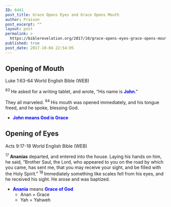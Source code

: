 ```yaml
---
ID: 6441
post_title: Grace Opens Eyes and Grace Opens Mouth
author: Praison
post_excerpt: ""
layout: post
permalink: >
  https://biblerevelation.org/2017/10/grace-opens-eyes-grace-opens-mouth/
published: true
post_date: 2017-10-04 22:54:05
---
```

<h2>Opening of Mouth</h2>
<p class="passage-display"><span class="passage-display-bcv">Luke 1:63-64
</span><span class="passage-display-version">World English Bible (WEB)</span></p>
<span id="en-WEB-24957" class="text Luke-1-63"><sup class="versenum">63 </sup>He asked for a writing tablet, and wrote, “His name is <span style="color: #0000ff;"><strong>John</strong></span>.”</span>

<span class="text Luke-1-63">They all marveled. </span><span id="en-WEB-24958" class="text Luke-1-64"><sup class="versenum">64 </sup>His mouth was opened immediately, and his tongue freed, and he spoke, blessing God.</span>
<ul>
 	<li><strong><span style="color: #0000ff;">John means God is Grace</span></strong></li>
</ul>
<h2>Opening of Eyes</h2>
<p class="passage-display"><span class="passage-display-bcv">Acts 9:17-18
</span><span class="passage-display-version">World English Bible (WEB)</span></p>
<span id="en-WEB-27234" class="text Acts-9-17"><sup class="versenum">17 </sup><strong>Ananias</strong> departed, and entered into the house. Laying his hands on him, he said, “Brother Saul, the Lord, who appeared to you on the road by which you came, has sent me, that you may receive your sight, and be filled with the Holy Spirit.” </span><span id="en-WEB-27235" class="text Acts-9-18"><sup class="versenum">18 </sup>Immediately something like scales fell from his eyes, and he received his sight. He arose and was baptized.</span>
<ul>
 	<li><span style="color: #0000ff;"><strong>Anania</strong></span> means <span style="color: #0000ff;"><strong>Grace of God</strong></span>
<ul>
 	<li>Anan = Grace</li>
 	<li>Yah = Yahweh</li>
</ul>
</li>
</ul>
